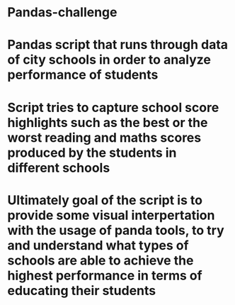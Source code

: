 # Pandas-challenge
# Pandas script that runs through data of city schools in order to analyze performance of students 
# Script tries to capture school score highlights such as the best or the worst reading and maths scores produced by the students in different schools
# Ultimately goal of the script is to provide some visual interpertation with the usage of panda tools, to try and understand what types of schools are able to achieve the highest performance in terms of educating their students
